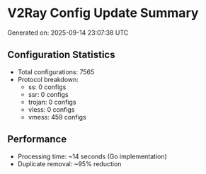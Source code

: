# V2Ray Config Update Summary
Generated on: 2025-09-14 23:07:38 UTC

## Configuration Statistics
- Total configurations: 7565
- Protocol breakdown:
  - ss: 0 configs
  - ssr: 0 configs
  - trojan: 0 configs
  - vless: 0 configs
  - vmess: 459 configs

## Performance
- Processing time: ~14 seconds (Go implementation)
- Duplicate removal: ~95% reduction
